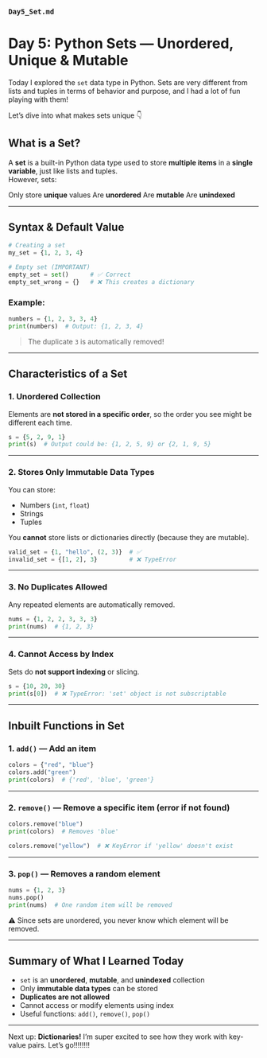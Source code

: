 ###  `Day5_Set.md` 

#  Day 5: Python Sets — Unordered, Unique & Mutable

Today I explored the `set` data type in Python. Sets are very different from lists and tuples in terms of behavior and purpose, and I had a lot of fun playing with them!

Let’s dive into what makes sets unique 👇



##  What is a Set?

A **set** is a built-in Python data type used to store **multiple items** in a **single variable**, just like lists and tuples.  
However, sets:

Only store **unique** values
Are **unordered**
Are **mutable**
Are **unindexed**

---

##  Syntax & Default Value

```python
# Creating a set
my_set = {1, 2, 3, 4}

# Empty set (IMPORTANT)
empty_set = set()      # ✅ Correct
empty_set_wrong = {}   # ❌ This creates a dictionary
```

###  Example:

```python
numbers = {1, 2, 3, 3, 4}
print(numbers)  # Output: {1, 2, 3, 4}
```

>  The duplicate `3` is automatically removed!

---

##  Characteristics of a Set

### 1.  **Unordered Collection**

Elements are **not stored in a specific order**, so the order you see might be different each time.

```python
s = {5, 2, 9, 1}
print(s)  # Output could be: {1, 2, 5, 9} or {2, 1, 9, 5}
```

---

### 2.  **Stores Only Immutable Data Types**

You can store:
- Numbers (`int`, `float`)
- Strings
- Tuples

You **cannot** store lists or dictionaries directly (because they are mutable).

```python
valid_set = {1, "hello", (2, 3)}  # ✅
invalid_set = {[1, 2], 3}         # ❌ TypeError
```

---

### 3.  **No Duplicates Allowed**

Any repeated elements are automatically removed.

```python
nums = {1, 2, 2, 3, 3, 3}
print(nums)  # {1, 2, 3}
```

---

### 4.  **Cannot Access by Index**

Sets do **not support indexing** or slicing.

```python
s = {10, 20, 30}
print(s[0])  # ❌ TypeError: 'set' object is not subscriptable
```

---

##  Inbuilt Functions in Set

### 1.  `add()` — Add an item

```python
colors = {"red", "blue"}
colors.add("green")
print(colors)  # {'red', 'blue', 'green'}
```

---

### 2.  `remove()` — Remove a specific item (error if not found)

```python
colors.remove("blue")
print(colors)  # Removes 'blue'

colors.remove("yellow")  # ❌ KeyError if 'yellow' doesn't exist
```

---

### 3.  `pop()` — Removes a random element

```python
nums = {1, 2, 3}
nums.pop()
print(nums)  # One random item will be removed
```

⚠️ Since sets are unordered, you never know which element will be removed.

---

##  Summary of What I Learned Today

- `set` is an **unordered**, **mutable**, and **unindexed** collection
- Only **immutable data types** can be stored
- **Duplicates are not allowed**
- Cannot access or modify elements using index
- Useful functions: `add()`, `remove()`, `pop()`

---

Next up: **Dictionaries!** I’m super excited to see how they work with key-value pairs. Let’s go!!!!!!!!
